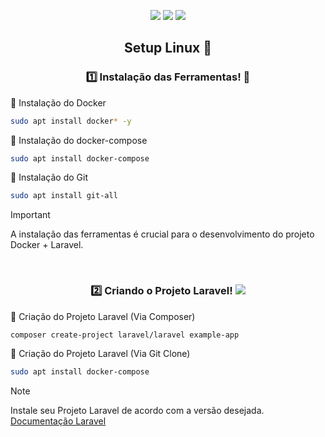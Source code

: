 <p align="center">
    <a href="https://git-scm.com/doc" target="_blank"><img src="https://skillicons.dev/icons?i=git" /></a>
    <a a href="https://docs.docker.com/"><img src="https://skillicons.dev/icons?i=docker" /></a>
    <a href="https://laravel.com/docs/master"><img src="https://skillicons.dev/icons?i=laravel" /></a>
</p>

<div align=center>

## Setup Linux 🐧

</div>

<div align=center>

### 1️⃣ Instalação das Ferramentas! 🔧

</div>

<!-- ##### Instalação do Laravel 🔹

-   [Via Composer](https://laravel.com/docs/master#your-first-laravel-project)
-   [Via Git Clone](https://github.com/laravel/laravel) -->

🔹 Instalação do Docker

```sh
sudo apt install docker* -y
```

🔹 Instalação do docker-compose

```sh
sudo apt install docker-compose
```

🔹 Instalação do Git

```sh
sudo apt install git-all
```

> [!IMPORTANT]
> A instalação das ferramentas é crucial para o desenvolvimento do projeto Docker + Laravel.

<br>

<div align=center>

### 2️⃣ Criando o Projeto Laravel! <img src="https://skillicons.dev/icons?i=laravel" />

</div>

🔹 Criação do Projeto Laravel (Via Composer)

```sh
composer create-project laravel/laravel example-app
```

🔹 Criação do Projeto Laravel (Via Git Clone)

```sh
sudo apt install docker-compose
```

> [!NOTE]
> Instale seu Projeto Laravel de acordo com a versão desejada. [Documentação Laravel](https://laravel.com/docs/master/releases#support-policy)

<!-- 
1. [Instalação do Laravel](https://github.com/ewleonardo/docker_laravel/tree/main#instala%C3%A7%C3%A3o-do-laravel-)

##### Dockerizando o projeto 🔹

1. [Instalação do Docker](https://github.com/ewleonardo/docker_laravel/tree/main#instala%C3%A7%C3%A3o-do-docker-).
2. Clone o repositório das configurações docker para sua máquina.

    ```sh
    git clone https://github.com/ewleonardo/docker_laravel.git
    ```

3. Após o fim da clonagem. Cópie todos os arquivos e diretórios para a raiz do seu projeto.

    ```sh
    cp -rf docker_laravel/* <nome_do_projeto>/
    ```

4. Se não houver, crie o arquivo **".env"**. _(OPCIONAL)_

    ```sh
    cp .env.example .env
    ```

5. Atualize as variáveis de ambiente do arquivo local **".env"** pelas seguintes informações.

    ```
    APP_NAME="nome_do_projeto"
    APP_URL=http://localhost:8989

    DB_CONNECTION=mysql
    DB_HOST=db              // Nome do container do banco de dados.
    DB_PORT=3306
    DB_DATABASE=laravel
    DB_USERNAME=root
    DB_PASSWORD=root

    CACHE_DRIVER=redis
    QUEUE_CONNECTION=redis
    SESSION_DRIVER=redis

    REDIS_HOST=redis
    REDIS_PASSWORD=null
    REDIS_PORT=6379
    ```

6. Iniciar os serviços do docker-compose.

    ```sh
    docker compose up -d
    ```

7. Entrar no container da aplicação.

    ```sh
    docker compose exec app bash
    ```

8. Dentro do container app. Instalar dependências do projeto e gerar chave **"APP_KEY"** do **".env"**.

    ```sh
    composer install
    ```

    ```sh
    php artisan key:generate
    ```

9. Acessar o projeto
   [http://localhost:8989](http://localhost:8989)

##### Interação com os Containers 🔹

1.  Acessar terminal dos containers.

    ```sh
    docker compose exec <nome_do_container> bash
    ```

2.  Acessar diretamente o mysql de um container via terminal.

    ```sh
    docker exec -it <container_id ou nome_do_container> mysql -uroot -p
    ```

3.  Iniciar serviços docker-compose / Remover os serviços do docker-compose.
    ```sh
    docker compose up -d
    ```
    ```sh
    docker compose down -v
    ```
4.  Buildar a imagem. (No caso de alterações da configuração docker)
    ```sh
    docker compose build
    ```
    | OR
    ```sh
    docker compose up --build
    ```
5.  Colocar arquivos dentro dos containers / Pegar arquivos dos Containers.
    ```sh
    docker cp <nome_do_arquivo> <nome_do_container ou id_do_container>:/<pasta_do_container>
    ```
    ```sh
    docker cp <id_do_container>:/<nome_do_arquivo> meuarquivo.js
    ```

### 3️⃣ Dicas e Precauções

##### Interação com os Containers 🔹

1. [Comandos no bash MySQL](https://www.diegobrocanelli.com.br/mysql/comandos-basicos-mysql-no-terminal/);

##### Interação com os Containers 🔹

1. [Corrigir importação de muitos registros](https://pt.stackoverflow.com/questions/37520/erro-1153-do-mysql-got-a-packet-bigger-than-max-allowed-packet-bytes);

### 4️⃣ Documentações e Fontes

##### Documentações 🔹

1. [Laravel](https://laravel.com/)

2. [Docker](https://docs.docker.com/)

3. [Git](https://docs.github.com/pt)

##### Fontes 🔹

1. [Video Yt](https://www.youtube.com/watch?v=oz9K3jtFUvI)

2. [Repositório](https://github.com/especializati/setup-docker-laravel.git) -->

